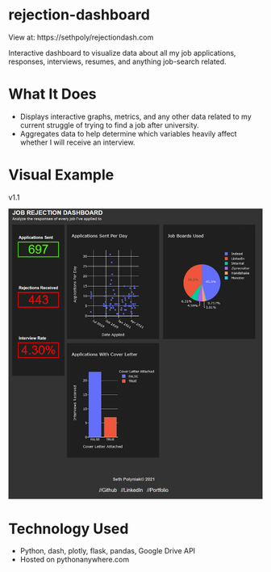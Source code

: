 # rejection-dashboard
View at: https://sethpoly/rejectiondash.com

Interactive dashboard to visualize data about all my job applications, responses, interviews, resumes, and anything job-search related.

# What It Does
- Displays interactive graphs, metrics, and any other data related to my current struggle of trying to find a job after university.
- Aggregates data to help determine which variables heavily affect whether I will receive an interview.

# Visual Example
v1.1

![Preview](https://raw.githubusercontent.com/sethpoly/rejection-dashboard/main/screenshots/snip_v01.PNG) 

# Technology Used
- Python, dash, plotly, flask, pandas, Google Drive API
- Hosted on pythonanywhere.com

